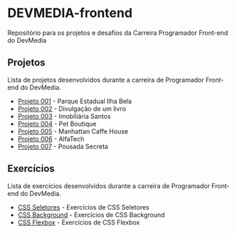 # DEVMEDIA-frontend
Repositório para os projetos e desafios da Carreira Programador Front-end do DevMedia

## Projetos

Lista de projetos desenvolvidos durante a carreira de Programador Front-end do DevMedia.

- [Projeto 001](/[PROJETO%20001]%20Parque%20Ilha%20Bela/) - Parque Estadual Ilha Bela
- [Projeto 002](/[PROJETO%20002]%20Divulgação%20de%20um%20livro/) - Divulgação de um livro
- [Projeto 003](/[PROJETO%20003]%20Imobiliária%20Santos/) - Imobiliária Santos
- [Projeto 004](/[PROJETO%20004]%20Pet%20Boutique/) - Pet Boutique
- [Projeto 005](/[PROJETO%20005]%20Manhattan%20Coffee%20House/) - Manhattan Caffe House
- [Projeto 006](/[PROJETO%20006]%20AlfaTech/) - AlfaTech
- [Projeto 007](/[PROJETO%20007]%20Pousada%20Secreta/) - Pousada Secreta

## Exercícios

Lista de exercícios desenvolvidos durante a carreira de Programador Front-end do DevMedia.

- [CSS Seletores](/[Exercícios%20Práticos]/[02-04]%20CSS%20Seletores/) - Exercícios de CSS Seletores
- [CSS Background](/[Exercícios%20Práticos]/[04-04]%20CSS%20Background/) - Exercícios de CSS Background
- [CSS Flexbox](/[Exercícios%20Práticos]/[24-06]%20CSS%20Flexbox/) - Exercícios de CSS Flexbox
